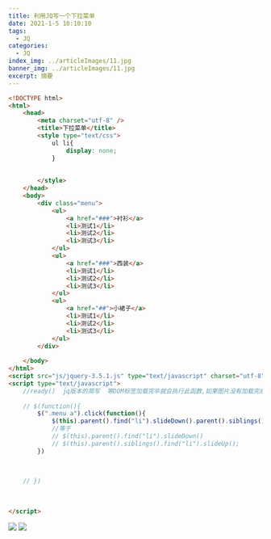 ```yaml
---
title: 利用JQ写一个下拉菜单
date: 2021-1-5 10:10:10
tags:
  - JQ
categories:
  - JQ
index_img: ../articleImages/11.jpg
banner_img: ../articleImages/11.jpg
excerpt: 摘要
---
```

<meta name="referrer" content="no-referrer"/>

```html
<!DOCTYPE html>
<html>
	<head>
		<meta charset="utf-8" />
		<title>下拉菜单</title>
		<style type="text/css">
			ul li{
				display: none;
			}
			
			
		</style>
	</head>
	<body>
		<div class="menu">
			<ul>
				<a href="###">衬衫</a>
				<li>测试1</li>
				<li>测试2</li>
				<li>测试3</li>
			</ul>
			<ul>
				<a href="###">西装</a>
				<li>测试1</li>
				<li>测试2</li>
				<li>测试3</li>
			</ul>
			<ul>
				<a href="##">小裙子</a>
				<li>测试1</li>
				<li>测试2</li>
				<li>测试3</li>
			</ul>
		</div>
		
	</body>
</html>
<script src="js/jquery-3.5.1.js" type="text/javascript" charset="utf-8"></script>
<script type="text/javascript">
	//ready()  jq版本的简写  等DOM标签加载完毕就会执行此函数,如果图片没有加载完成也会执行!!
	
	// $(function(){
		$(".menu a").click(function(){
			$(this).parent().find("li").slideDown().parent().siblings().find("li").slideUp();
			//等于
			// $(this).parent().find("li").slideDown()
			// $(this).parent().siblings().find("li").slideUp();
		})
		
		
		
	// })
	
	
	
</script>
```
![](https://img-blog.csdnimg.cn/eb078c579e86424a83306c4bfab8d0f5.png)
![](https://img-blog.csdnimg.cn/5ebe497ba6fd4849ba52a7d4df1d72ca.png)
